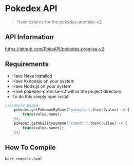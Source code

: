 # Pokedex API
> Haxe externs for the pokedex-promise-v2


## API Information
https://github.com/PokeAPI/pokedex-promise-v2


## Requirements

* Have Haxe Installed
* Have hxnodejs on your system
* Have Node.js on your system
* Have pokedex-promise-v2 within the project directory
* To do this simply npm install

```haxe
//Example Usage
	pokedex.getPokemonByName('pikachu').then((value) -> {
		trace(value.name);
	});
	pokedex.getAbilityByName('stench').then((value) -> {
		trace(value.names);
	});
```

## How To Compile
`haxe compile.hxml`